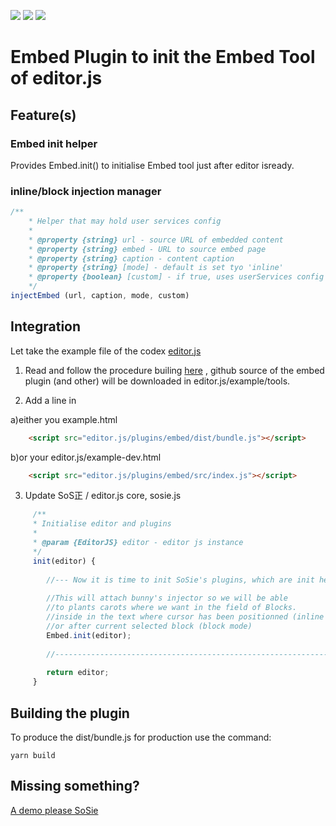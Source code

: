 ![](https://badgen.net/badge/SoS正/Beta/f2a) ![](https://badgen.net/badge/editor.js/v2.0/blue) ![](https://badgen.net/badge/plugin/v2.0/orange) 

# Embed Plugin to init the Embed Tool of editor.js

## Feature(s)

### Embed init helper

Provides Embed.init() to initialise Embed tool just after editor isready.

### inline/block injection manager

```js
/**
    * Helper that may hold user services config
    *
    * @property {string} url - source URL of embedded content
    * @property {string} embed - URL to source embed page
    * @property {string} caption - content caption
    * @property {string} [mode] - default is set tyo 'inline'
    * @property {boolean} [custom] - if true, uses userServices config stored in this Helper
    */
injectEmbed (url, caption, mode, custom) 
```
## Integration

Let take the example file of the codex [editor.js](https://github.com/codex-team/editor.js/tree/next/example)

1) Read and follow the procedure builing [here](https://editorjs.io/core-development) , github source
of the embed plugin (and other) will be downloaded in editor.js/example/tools.

2) Add a line in 

a)either you example.html

```html
    <script src="editor.js/plugins/embed/dist/bundle.js"></script>
```
b)or your editor.js/example-dev.html

```html
    <script src="editor.js/plugins/embed/src/index.js"></script>
```
3) Update SoS正 / editor.js core, sosie.js

```js
     /**
     * Initialise editor and plugins
     * 
     * @param {EditorJS} editor - editor js instance
     */
     init(editor) {
          
        //--- Now it is time to init SoSie's plugins, which are init helper for tools ---
        
        //This will attach bunny's injector so we will be able
        //to plants carots where we want in the field of Blocks.
        //inside in the text where cursor has been positionned (inline mode) 
        //or after current selected block (block mode)
        Embed.init(editor);
        
        //--------------------------------------------------------------------------------
              
        return editor;
     }
```

## Building the plugin

To produce the dist/bundle.js for production use the command: 

```shell
yarn build
```

## Missing something?

[A demo please SoSie](http://sosie.sos-productions.com/)
